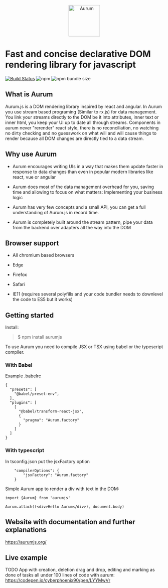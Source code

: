 <p align="center">
  <img src="https://i.imgur.com/Ru8maJS.png" width="100" alt="Aurum">
</p>

# Fast and concise declarative DOM rendering library for javascript

[![Build Status](https://travis-ci.com/CyberPhoenix90/aurum.svg?branch=master)](https://travis-ci.com/CyberPhoenix90/aurum)
![npm](https://img.shields.io/npm/dw/aurumjs)
![npm bundle size](https://img.shields.io/bundlephobia/minzip/aurumjs)

## What is Aurum
Aurum.js is a DOM rendering library inspired by react and angular.
In Aurum you use stream based programing (Similar to rx.js) for data management. You link your streams directly to the DOM be it into attributes, inner text or inner html, you keep your UI up to date all through streams.
Components in aurum never "rerender" react style, there is no reconciliation, no watching no dirty checking and no guesswork on what will and will cause things to render because all DOM changes are directly tied to a data stream.

## Why use Aurum
* Aurum encourages writing UIs in a way that makes them update faster in response to data changes than even in popular modern libraries like react, vue or angular

* Aurum does most of the data management overhead for you, saving time and allowing to focus on what matters: Implementing your business logic

* Aurum has very few concepts and a small API, you can get a full understanding of Aurum.js in record time.

* Aurum is completely built around the stream pattern, pipe your data from the backend over adapters all the way into the DOM

## Browser support
* All chromium based browsers

* Edge

* Firefox

* Safari

* IE11 (requires several polyfills and your code bundler needs to downlevel the code to ES5 but it works)

## Getting started

Install:

> \$ npm install aurumjs

To use Aurum you need to compile JSX or TSX using babel or the typescript compiler.

### With Babel

Example .babelrc

```
{
  "presets": [
    "@babel/preset-env",
  ],
  "plugins": [
    [
      "@babel/transform-react-jsx",
      {
        "pragma": "Aurum.factory"
      }
    ]
  ]
}
```

### With typescript

In tsconfig.json put the jsxFactory option

```
    "compilerOptions": {
        "jsxFactory": "Aurum.factory"
    }
```

Simple Aurum app to render a div with text in the DOM:

```
import {Aurum} from 'aurumjs'

Aurum.attach((<div>Hello Aurum</div>), document.body)
```

## Website with documentation and further explanations
https://aurumjs.org/

## Live example
TODO App with creation, deletion drag and drop, editing and marking as done of tasks all under 100 lines of code with aurum:
https://codepen.io/cyberphoenix90/pen/LYYMwVr

